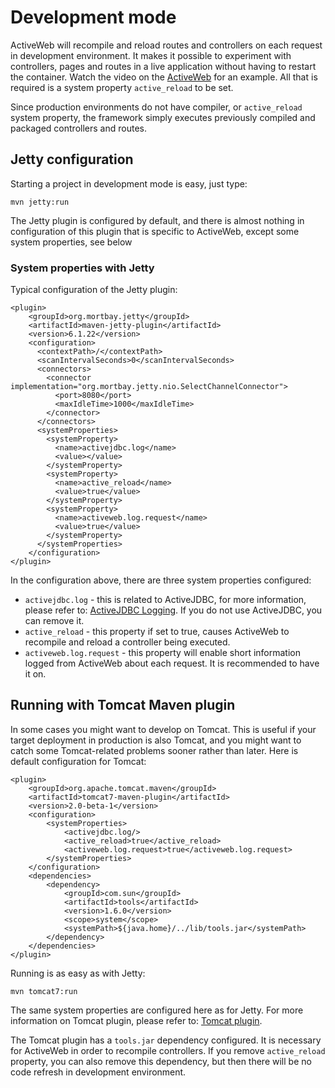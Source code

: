 # Development mode

ActiveWeb will recompile and reload routes and controllers on each request in development environment. It makes it possible
to experiment with controllers, pages and routes in a live application without having to restart the container. Watch the
video on the [ActiveWeb](activeweb) for an example.
All that is required is a system property `active_reload` to be set.

Since production environments do not have compiler, or `active_reload` system property, the framework simply executes
previously compiled and packaged controllers and routes.

## Jetty configuration

Starting a project in development mode is easy, just type:

~~~~ {.prettyprint}
mvn jetty:run
~~~~

The Jetty plugin is configured by default, and there is almost nothing in configuration of this plugin that is
specific to ActiveWeb, except some system properties, see below

### System properties with Jetty

Typical configuration of the Jetty plugin:

~~~~ {.xml}
<plugin>
    <groupId>org.mortbay.jetty</groupId>
    <artifactId>maven-jetty-plugin</artifactId>
    <version>6.1.22</version>
    <configuration>
      <contextPath>/</contextPath>
      <scanIntervalSeconds>0</scanIntervalSeconds>
      <connectors>
        <connector implementation="org.mortbay.jetty.nio.SelectChannelConnector">
          <port>8080</port>
          <maxIdleTime>1000</maxIdleTime>
        </connector>
      </connectors>
      <systemProperties>
        <systemProperty>
          <name>activejdbc.log</name>
          <value></value>
        </systemProperty>
        <systemProperty>
          <name>active_reload</name>
          <value>true</value>
        </systemProperty>
        <systemProperty>
          <name>activeweb.log.request</name>
          <value>true</value>
        </systemProperty>
      </systemProperties>
    </configuration>
</plugin>
~~~~

In the configuration above, there are three system properties configured:

-   `activejdbc.log` - this is related to ActiveJDBC, for more information, please refer to: [ActiveJDBC Logging](logging).
If you do not use ActiveJDBC, you can remove it.
-   `active_reload` - this property if set to true, causes ActiveWeb to recompile and reload a controller being executed.
-   `activeweb.log.request` - this property will enable short information logged from ActiveWeb about each request. It is recommended to have it on.

## Running with Tomcat Maven plugin

In some cases you might want to develop on Tomcat. This is useful if your target deployment in production is also
Tomcat, and you might want to catch some Tomcat-related problems sooner rather than later. Here is default configuration for Tomcat:

~~~~ {.xml}
<plugin>
    <groupId>org.apache.tomcat.maven</groupId>
    <artifactId>tomcat7-maven-plugin</artifactId>
    <version>2.0-beta-1</version>
    <configuration>
        <systemProperties>
            <activejdbc.log/>
            <active_reload>true</active_reload>
            <activeweb.log.request>true</activeweb.log.request>
        </systemProperties>
    </configuration>
    <dependencies>
        <dependency>
            <groupId>com.sun</groupId>
            <artifactId>tools</artifactId>
            <version>1.6.0</version>
            <scope>system</scope>
            <systemPath>${java.home}/../lib/tools.jar</systemPath>
        </dependency>
    </dependencies>
</plugin>
~~~~

Running is as easy as with Jetty:

~~~~ {.prettyprint}
mvn tomcat7:run
~~~~

The same system properties are configured here as for Jetty. For more information on Tomcat plugin, please refer to:
[Tomcat plugin](http://tomcat.apache.org/maven-plugin-2/run-mojo-features.html).

The Tomcat plugin has a `tools.jar` dependency configured. It is necessary for ActiveWeb in order to recompile
controllers. If you remove `active_reload` property, you can also remove this dependency, but then there will be
no code refresh in development environment.
